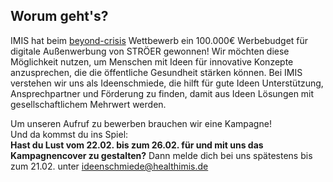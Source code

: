 ## Worum geht's?
IMIS hat beim [beyond-crisis](https://www.healthimis.de/2020/11/11/beyondcrisis.html) Wettbewerb ein 100.000€ Werbebudget für digitale Außenwerbung von STRÖER gewonnen!
Wir möchten diese Möglichkeit nutzen, um Menschen mit Ideen für innovative Konzepte anzusprechen, die die öffentliche Gesundheit stärken können.
Bei IMIS verstehen wir uns als Ideenschmiede, die hilft für gute Ideen Unterstützung, Ansprechpartner und Förderung zu finden, damit aus Ideen Lösungen mit gesellschaftlichem Mehrwert werden.

Um unseren Aufruf zu bewerben brauchen wir eine Kampagne!  
Und da kommst du ins Spiel:  
**Hast du Lust vom 22.02. bis zum 26.02. für und mit uns das Kampagnencover zu gestalten?**
Dann melde dich bei uns spätestens bis zum 21.02. unter ideenschmiede@healthimis.de
